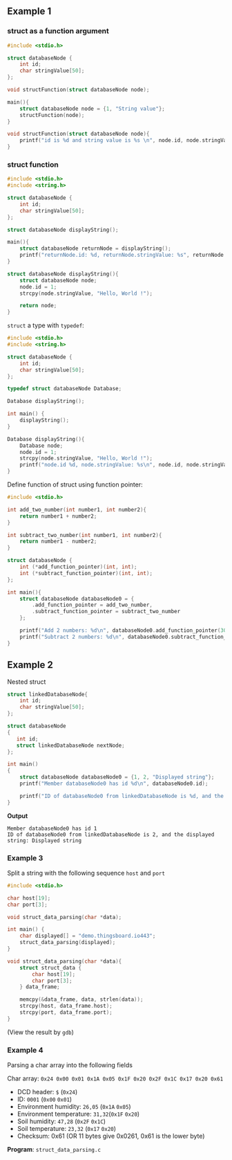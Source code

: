 ## Example 1

### struct as a function argument
```c
#include <stdio.h>

struct databaseNode {
	int id;
	char stringValue[50];
};

void structFunction(struct databaseNode node);

main(){
	struct databaseNode node = {1, "String value"};
	structFunction(node);
}

void structFunction(struct databaseNode node){
	printf("id is %d and string value is %s \n", node.id, node.stringValue);
}
```
### struct function

```c
#include <stdio.h>
#include <string.h>

struct databaseNode {
	int id;
	char stringValue[50];
};

struct databaseNode displayString();

main(){
    struct databaseNode returnNode = displayString();
    printf("returnNode.id: %d, returnNode.stringValue: %s", returnNode.id, returnNode.stringValue);
}

struct databaseNode displayString(){
    struct databaseNode node;
    node.id = 1;
    strcpy(node.stringValue, "Hello, World !");

    return node;
}
```

``struct`` a type with ``typedef``:

```c
#include <stdio.h>
#include <string.h>

struct databaseNode {
	int id;
	char stringValue[50];
};

typedef struct databaseNode Database;

Database displayString();

int main() {
	displayString();
}

Database displayString(){
    Database node;
    node.id = 1;
    strcpy(node.stringValue, "Hello, World !");
    printf("node.id %d, node.stringValue: %s\n", node.id, node.stringValue);
}
```
Define function of struct using function pointer:

```c
#include <stdio.h>

int add_two_number(int number1, int number2){
	return number1 + number2;
}

int subtract_two_number(int number1, int number2){
	return number1 - number2;
}

struct databaseNode {
	int (*add_function_pointer)(int, int);
	int (*subtract_function_pointer)(int, int);
};

int main(){
	struct databaseNode databaseNode0 = {
		.add_function_pointer = add_two_number,
		.subtract_function_pointer = subtract_two_number
	};	

	printf("Add 2 numbers: %d\n", databaseNode0.add_function_pointer(30, 60));
	printf("Subtract 2 numbers: %d\n", databaseNode0.subtract_function_pointer(12, 120));
}
```
## Example 2

Nested struct

```c
struct linkedDatabaseNode{
    int id;
    char stringValue[50];
};

struct databaseNode  
{
   int id;
   struct linkedDatabaseNode nextNode;
};

int main()
{
    struct databaseNode databaseNode0 = {1, 2, "Displayed string"};
    printf("Member databaseNode0 has id %d\n", databaseNode0.id); 

    printf("ID of databaseNode0 from linkedDatabaseNode is %d, and the displayed string: %s", databaseNode0.nextNode.id, databaseNode0.nextNode.stringValue);
}
```

**Output**

```
Member databaseNode0 has id 1
ID of databaseNode0 from linkedDatabaseNode is 2, and the displayed string: Displayed string
```
### Example 3

Split a string with the following sequence ``host`` and ``port``

```c
#include <stdio.h>

char host[19];
char port[3];

void struct_data_parsing(char *data);

int main() {
	char displayed[] = "demo.thingsboard.io443";
	struct_data_parsing(displayed);
} 

void struct_data_parsing(char *data){
    struct struct_data {
        char host[19];
        char port[3];
    } data_frame;

    memcpy(&data_frame, data, strlen(data));
    strcpy(host, data_frame.host);
    strcpy(port, data_frame.port);
}
```

(View the result by ``gdb``)

### Example 4

Parsing a char array into the following fields

Char array: ``0x24 0x00 0x01 0x1A 0x05 0x1F 0x20 0x2F 0x1C 0x17 0x20 0x61``

* DCD header: ``$`` (``0x24``)
* ID: ``0001`` (``0x00`` ``0x01``)
* Environment humidity: ``26,05`` (``0x1A`` ``0x05``)
* Environment temperature: ``31,32``(``0x1F`` ``0x20``)
* Soil humidity: ``47,28`` (``0x2F`` ``0x1C``)
* Soil temperature: ``23,32`` (``0x17`` ``0x20``)
* Checksum: 0x61 (OR 11 bytes give 0x0261, 0x61 is the lower byte)

**Program**: ``struct_data_parsing.c``